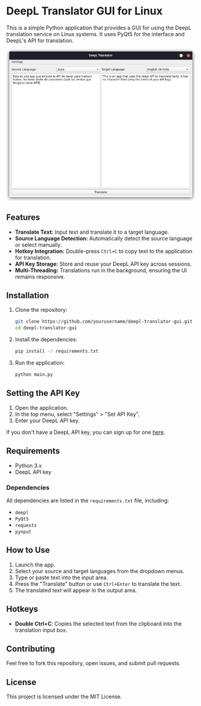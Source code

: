 # DeepL Translator GUI for Linux

This is a simple Python application that provides a GUI for using the DeepL translation service on Linux systems. It uses PyQt5 for the interface and DeepL's API for translation.

![Screenshot](images/screenshot.png)

## Features

- **Translate Text:** Input text and translate it to a target language.
- **Source Language Detection:** Automatically detect the source language or select manually.
- **Hotkey Integration:** Double-press `Ctrl+C` to copy text to the application for translation.
- **API Key Storage:** Store and reuse your DeepL API key across sessions.
- **Multi-Threading:** Translations run in the background, ensuring the UI remains responsive.

## Installation

1. Clone the repository:
   ```bash
   git clone https://github.com/yourusername/deepl-translator-gui.git
   cd deepl-translator-gui
   ```

2. Install the dependencies:
   ```bash
   pip install -r requirements.txt
   ```

3. Run the application:
   ```bash
   python main.py
   ```

## Setting the API Key

1. Open the application.
2. In the top menu, select "Settings" > "Set API Key".
3. Enter your DeepL API key.

If you don't have a DeepL API key, you can sign up for one [here](https://www.deepl.com/pro-api).

## Requirements

- Python 3.x
- DeepL API key

### Dependencies

All dependencies are listed in the `requirements.txt` file, including:

- `deepl`
- `PyQt5`
- `requests`
- `pynput`

## How to Use

1. Launch the app.
2. Select your source and target languages from the dropdown menus.
3. Type or paste text into the input area.
4. Press the "Translate" button or use `Ctrl+Enter` to translate the text.
5. The translated text will appear in the output area.

## Hotkeys

- **Double Ctrl+C**: Copies the selected text from the clipboard into the translation input box.

## Contributing

Feel free to fork this repository, open issues, and submit pull requests.

## License

This project is licensed under the MIT License.
